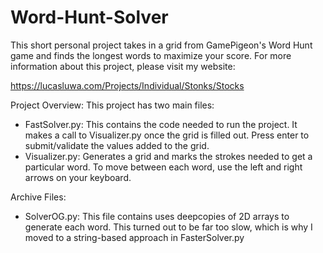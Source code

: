 # Word-Hunt-Solver

This short personal project takes in a grid from GamePigeon's Word Hunt game and finds the longest words to maximize your score. For more information about this project, please visit my website:

https://lucasluwa.com/Projects/Individual/Stonks/Stocks

Project Overview:
This project has two main files:
- FastSolver.py: This contains the code needed to run the project. It makes a call to Visualizer.py once the grid is filled out. Press enter to submit/validate the values added to the grid. 
- Visualizer.py: Generates a grid and marks the strokes needed to get a particular word. To move between each word, use the left and right arrows on your keyboard.

Archive Files:
- SolverOG.py: This file contains uses deepcopies of 2D arrays to generate each word. This turned out to be far too slow, which is why I moved to a string-based approach in FasterSolver.py








